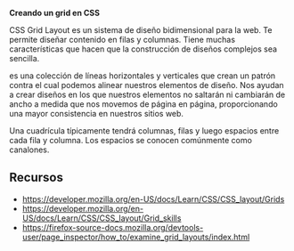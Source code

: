 
**Creando un grid en CSS**

CSS Grid Layout es un sistema de diseño bidimensional para la web. Te permite diseñar contenido en filas y columnas. Tiene muchas características que hacen que la construcción de diseños complejos sea sencilla. 

es una colección de líneas horizontales y verticales que crean un patrón contra el cual podemos alinear nuestros elementos de diseño. Nos ayudan a crear diseños en los que nuestros elementos no saltarán ni cambiarán de ancho a medida que nos movemos de página en página, proporcionando una mayor consistencia en nuestros sitios web.

Una cuadrícula típicamente tendrá columnas, filas y luego espacios entre cada fila y columna. Los espacios se conocen comúnmente como canalones.


Recursos
---
* https://developer.mozilla.org/en-US/docs/Learn/CSS/CSS_layout/Grids
* https://developer.mozilla.org/en-US/docs/Learn/CSS/CSS_layout/Grid_skills
* https://firefox-source-docs.mozilla.org/devtools-user/page_inspector/how_to/examine_grid_layouts/index.html
